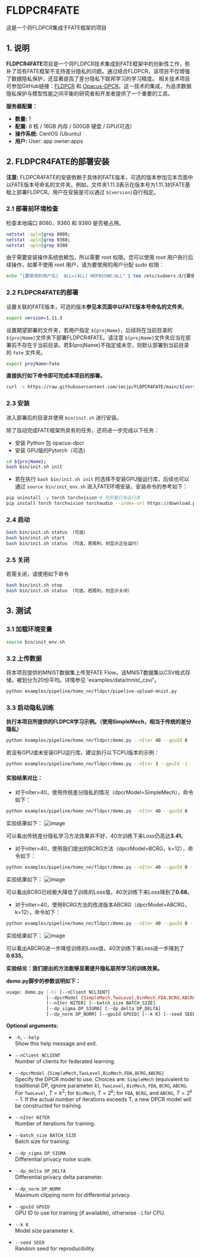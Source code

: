 # FLDPCR4FATE
 这是一个将FLDPCR集成于FATE框架的项目

## 1. 说明

**FLDPCR4FATE**项目是一个将FLDPCR技术集成到FATE框架中的创新性工作，弥补了现有FATE框架不支持差分隐私的问题。通过结合FLDPCR，该项目不仅增强了数据隐私保护，还显著提高了差分隐私下联邦学习的学习精度。
相关技术项目可参加GitHub链接：[FLDPCR](https://github.com/imcjp/FLDPCR) 和 [Opacus-DPCR](https://github.com/imcjp/Opacus-DPCR)。这一技术的集成，为追求数据隐私保护与模型性能之间平衡的研究者和开发者提供了一个重要的工具。


**服务器配置：**

- **数量:** 1
- **配置:** 8 核 / 16GB 内存 / 500GB 硬盘 / GPU(可选）
- **操作系统:** CentOS (Ubuntu)
- **用户:** User: app owner:apps

## 2. FLDPCR4FATE的部署安装


**注意:** FLDPCR4FATE的安装依赖于具体的FATE版本，可选的版本参加见本页面中以FATE版本号命名的文件夹。例如，文件夹1.11.3表示在版本号为1.11.3的FATE基础上部署FLDPCR。用户在安装是可以通过 `${version}`自行指定。

### 2.1 部署前环境检查

检查本地端口 8080、9360 和 9380 是否被占用。

```bash
netstat -apln|grep 8080;
netstat -apln|grep 9360;
netstat -apln|grep 9380
```

由于需要安装操作系统依赖包，所以需要 root 权限。您可以使用 root 用户执行后续操作，如果不使用 root 用户，请为要使用的用户分配 sudo 权限：

```bash
echo "{要使用的用户名}  ALL=(ALL) NOPASSWD:ALL" | tee /etc/sudoers.d/{要使用的用户名}
```

### 2.2 FLDPCR4FATE的部署

设置关联的FATE版本，可选的版本**参见本页面中以FATE版本号命名的文件夹**。

```bash
export version=1.11.3
```

设置期望部署的文件夹，若用户指定 `${projName}`，后续将在当前目录的 `${projName}`文件夹下部署FLDPCR4FATE。请注意 `${projName}`文件夹应当在部署前不存在于当前目录。若${projName}不指定或未空，则默认部署到当前目录的 `fate` 文件夹。

```bash
export projName=fate
```

**直接执行如下命令即可完成本项目的部署。**

```bash
curl -s https://raw.githubusercontent.com/imcjp/FLDPCR4FATE/main/${version}/setup.sh | bash -s -- ${projName}
```

### 2.3 安装

进入部署后的目录并使用 `bin/init.sh` 进行安装。

除了自动完成FATE框架所具有的任务，还将进一步完成以下任务：

- 安装 Python 包 opacus-dpcr
- 安装 GPU版的Pytorch（可选）

```bash
cd ${projName};
bash bin/init.sh init
```

- 若在执行 `bash bin/init.sh init` 时选择不安装GPU版运行库，后续也可以通过 `source bin/init_env.sh` 进入FATE环境安装，安装命令的参考如下：

```bash
pip uninstall -y torch torchvision # 先卸载已有运行库
pip install torch torchvision torchaudio --index-url https://download.pytorch.org/whl/cu118 # 安装GPU版运行库
```

### 2.4 启动

```bash
bash bin/init.sh status （可选）
bash bin/init.sh start
bash bin/init.sh status （可选，若顺利，则显示正在运行）
```

### 2.5 关闭

若需关闭，请使用如下命令

```bash
bash bin/init.sh stop
bash bin/init.sh status （可选，若顺利，则显示关闭）
```


## 3. 测试
### 3.1 加载环境变量

```bash
source bin/init_env.sh
```

### 3.2 上传数据

将本项目提供的MNIST数据集上传至FATE Flow。该MNIST数据集以CSV格式存储，被划分为20份平均。详情参见 'examples/data/mnist_csv/'。

```bash
python examples/pipeline/homo_nn/fldpcr/pipeline-upload-mnist.py
```

### 3.3 启动隐私训练

**执行本项目所提供的FLDPCR学习示例。（使用SimpleMech，相当于传统的差分隐私）**

```bash
python examples/pipeline/homo_nn/fldpcr/demo.py --nIter 40 --gpuId 0
```

若没有GPU或未安装GPU运行库，建议执行以下CPU版本的示例：

```bash
python examples/pipeline/homo_nn/fldpcr/demo.py --nIter 3 --gpuId -1
```

#### 实验结果对比：

- 对于nIter=40，使用传统差分隐私的情况（dpcrModel=SimpleMech），命令如下：

```bash
python examples/pipeline/homo_nn/fldpcr/demo.py --nIter 40 --gpuId 0
```

实验结果如下：
![image](https://github.com/imcjp/FLDPCR4FATE/blob/main/assets/expResults/loss_SimpleMech.png)

可以看出传统差分隐私学习方法效果并不好，40次训练下来Loss仍高达**3.41**。

- 对于nIter=40，使用我们提出的BCRG方法（dpcrModel=BCRG，k=12），命令如下：

```bash
python examples/pipeline/homo_nn/fldpcr/demo.py --nIter 40 --gpuId 0 --dpcrModel BCRG --k 12
```

实验结果如下：
![image](https://github.com/imcjp/FLDPCR4FATE/blob/main/assets/expResults/loss_BCRG.png)

可以看出BCRG已经极大降低了训练的Loss值，40次训练下来Loss降到了**0.68**。


- 对于nIter=40，使用BCRG方法的改进版本ABCRG（dpcrModel=ABCRG，k=12），命令如下：

```bash
python examples/pipeline/homo_nn/fldpcr/demo.py --nIter 40 --gpuId 0 --dpcrModel ABCRG --k 12
```

实验结果如下：
![image](https://github.com/imcjp/FLDPCR4FATE/blob/main/assets/expResults/loss_ABCRG.png)

可以看出ABCRG进一步降低训练的Loss值，40次训练下来Loss进一步降到了**0.635**。

**实验结论：我们提出的方法能够显著提升隐私联邦学习的训练效果。**

**demo.py脚步的参数说明如下：**

```bash
usage: demo.py [-h] [--nClient NCLIENT]
               [--dpcrModel {SimpleMech,TwoLevel,BinMech,FDA,BCRG,ABCRG}]
               [--nIter NITER] [--batch_size BATCH_SIZE]
               [--dp_sigma DP_SIGMA] [--dp_delta DP_DELTA]
               [--dp_norm DP_NORM] [--gpuId GPUID] [--k K] [--seed SEED]
```

**Optional arguments:**
- `-h`, `--help`  
  Show this help message and exit.

- `--nClient NCLIENT`  
  Number of clients for federated learning.

- `--dpcrModel {SimpleMech,TwoLevel,BinMech,FDA,BCRG,ABCRG}`  
  Specify the DPCR model to use. Choices are: `SimpleMech` (equivalent to traditional DP, ignore parameter $k$), `TwoLevel`, `BinMech`, `FDA`, `BCRG`, `ABCRG`. For `TwoLevel`, $T=k^2$; for `BinMech`, $T=2^k$; for `FDA`, `BCRG`, and `ABCRG`, $T=2^k-1$. If the actual number of iterations exceeds T, a new DPCR model will be constructed for training.

- `--nIter NITER`  
  Number of iterations for training.

- `--batch_size BATCH_SIZE`  
  Batch size for training.

- `--dp_sigma DP_SIGMA`  
  Differential privacy noise scale.

- `--dp_delta DP_DELTA`  
  Differential privacy delta parameter.

- `--dp_norm DP_NORM`  
  Maximum clipping norm for differential privacy.

- `--gpuId GPUID`  
  GPU ID to use for training (if available), otherwise `-1` for CPU.

- `--k K`  
  Model size parameter k.

- `--seed SEED`  
  Random seed for reproducibility.
